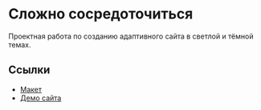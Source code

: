 # Сложно сосредоточиться

Проектная работа по созданию адаптивного сайта в светлой и тёмной темах.

## Ссылки

* [Макет](https://tsss.me/eV4RG6J0)
* [Демо сайта](https://stremousoff.github.io/slozhno-sosredotochitsya-fd/)